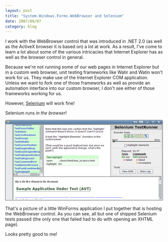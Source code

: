 ```yaml
---
layout: post
title: "System.Windows.Forms.WebBrowser and Selenium"
date: 2007/08/07
category: blog
---
```


I work with the WebBrowser control that was introduced in .NET 2.0 (as well as the ActiveX browser it is based on) a lot at work. As a result, I've come to learn a lot about some of the various intricacies that Internet Explorer has as well as the browser control in general. 

Because we're not running some of our web pages in Internet Explorer but in a custom web browser, unit testing frameworks like Watir and Watin won't work for us. They make use of the Internet Explorer COM application. Unless we want to fork one of those frameworks as well as provide an automation interface into our custom browser, I don't see either of those frameworks working for us. 

However, [Selenium](http://www.openqa.org/selenium/) will work fine! 

Selenium runs *in the browser*! 

![Selenium in the Browser](/images/blog/WindowsLiveWriter/System.Windows.For.WebBrowserandSelenium_C2DD/image.png)

That's a picture of a little WinForms application I put together that is hosting the WebBrowser control. As you can see, all but one of shipped Selenium tests passed (the only one that failed had to do with opening an XHTML page).

Looks pretty good to me!

